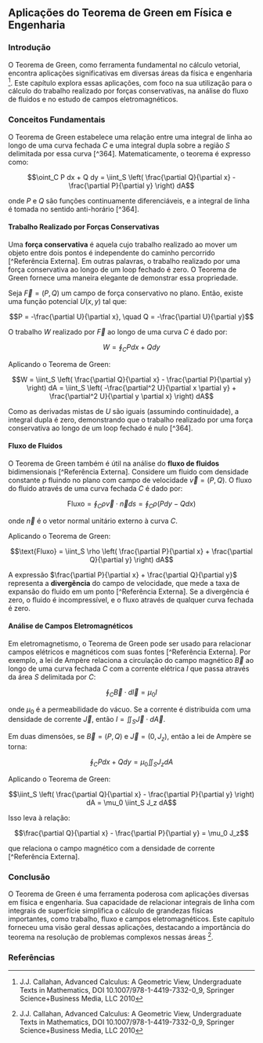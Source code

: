 ## Aplicações do Teorema de Green em Física e Engenharia

### Introdução
O Teorema de Green, como ferramenta fundamental no cálculo vetorial, encontra aplicações significativas em diversas áreas da física e engenharia [^370]. Este capítulo explora essas aplicações, com foco na sua utilização para o cálculo do trabalho realizado por forças conservativas, na análise do fluxo de fluidos e no estudo de campos eletromagnéticos.

### Conceitos Fundamentais
O Teorema de Green estabelece uma relação entre uma integral de linha ao longo de uma curva fechada *C* e uma integral dupla sobre a região *S* delimitada por essa curva [^364]. Matematicamente, o teorema é expresso como:

$$\oint_C P dx + Q dy = \iint_S \left( \frac{\partial Q}{\partial x} - \frac{\partial P}{\partial y} \right) dA$$

onde *P* e *Q* são funções continuamente diferenciáveis, e a integral de linha é tomada no sentido anti-horário [^364].

#### Trabalho Realizado por Forças Conservativas
Uma **força conservativa** é aquela cujo trabalho realizado ao mover um objeto entre dois pontos é independente do caminho percorrido [^Referência Externa]. Em outras palavras, o trabalho realizado por uma força conservativa ao longo de um loop fechado é zero. O Teorema de Green fornece uma maneira elegante de demonstrar essa propriedade.

Seja $\vec{F} = (P, Q)$ um campo de força conservativo no plano. Então, existe uma função potencial $U(x, y)$ tal que:

$$P = -\frac{\partial U}{\partial x}, \quad Q = -\frac{\partial U}{\partial y}$$

O trabalho $W$ realizado por $\vec{F}$ ao longo de uma curva *C* é dado por:

$$W = \oint_C P dx + Q dy$$

Aplicando o Teorema de Green:

$$W = \iint_S \left( \frac{\partial Q}{\partial x} - \frac{\partial P}{\partial y} \right) dA = \iint_S \left( -\frac{\partial^2 U}{\partial x \partial y} + \frac{\partial^2 U}{\partial y \partial x} \right) dA$$

Como as derivadas mistas de *U* são iguais (assumindo continuidade), a integral dupla é zero, demonstrando que o trabalho realizado por uma força conservativa ao longo de um loop fechado é nulo [^364].

#### Fluxo de Fluidos
O Teorema de Green também é útil na análise do **fluxo de fluidos** bidimensionais [^Referência Externa]. Considere um fluido com densidade constante ρ fluindo no plano com campo de velocidade $\vec{v} = (P, Q)$. O fluxo do fluido através de uma curva fechada *C* é dado por:

$$\text{Fluxo} = \oint_C \rho \vec{v} \cdot \vec{n} ds = \oint_C \rho (P dy - Q dx)$$

onde $\vec{n}$ é o vetor normal unitário externo à curva *C*.

Aplicando o Teorema de Green:

$$\text{Fluxo} = \iint_S \rho \left( \frac{\partial P}{\partial x} + \frac{\partial Q}{\partial y} \right) dA$$

A expressão $\frac{\partial P}{\partial x} + \frac{\partial Q}{\partial y}$ representa a **divergência** do campo de velocidade, que mede a taxa de expansão do fluido em um ponto [^Referência Externa]. Se a divergência é zero, o fluido é incompressível, e o fluxo através de qualquer curva fechada é zero.

#### Análise de Campos Eletromagnéticos
Em eletromagnetismo, o Teorema de Green pode ser usado para relacionar campos elétricos e magnéticos com suas fontes [^Referência Externa]. Por exemplo, a lei de Ampère relaciona a circulação do campo magnético $\vec{B}$ ao longo de uma curva fechada *C* com a corrente elétrica *I* que passa através da área *S* delimitada por *C*:

$$\oint_C \vec{B} \cdot d\vec{l} = \mu_0 I$$

onde $\mu_0$ é a permeabilidade do vácuo. Se a corrente é distribuída com uma densidade de corrente $\vec{J}$, então $I = \iint_S \vec{J} \cdot d\vec{A}$.

Em duas dimensões, se $\vec{B} = (P, Q)$ e $\vec{J} = (0, J_z)$, então a lei de Ampère se torna:

$$\oint_C P dx + Q dy = \mu_0 \iint_S J_z dA$$

Aplicando o Teorema de Green:

$$\iint_S \left( \frac{\partial Q}{\partial x} - \frac{\partial P}{\partial y} \right) dA = \mu_0 \iint_S J_z dA$$

Isso leva à relação:

$$\frac{\partial Q}{\partial x} - \frac{\partial P}{\partial y} = \mu_0 J_z$$

que relaciona o campo magnético com a densidade de corrente [^Referência Externa].

### Conclusão
O Teorema de Green é uma ferramenta poderosa com aplicações diversas em física e engenharia. Sua capacidade de relacionar integrais de linha com integrais de superfície simplifica o cálculo de grandezas físicas importantes, como trabalho, fluxo e campos eletromagnéticos. Este capítulo forneceu uma visão geral dessas aplicações, destacando a importância do teorema na resolução de problemas complexos nessas áreas [^370].

### Referências
[^370]: J.J. Callahan, Advanced Calculus: A Geometric View, Undergraduate Texts in Mathematics, DOI 10.1007/978-1-4419-7332-0_9, Springer Science+Business Media, LLC 2010
<!-- END -->